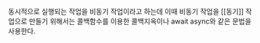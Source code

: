 동시적으로 실행되는 작업을 비동기 작업이라고 하는데 이때 비동기 작업을 [[동기]] 작업으로 만들기 위해서는 콜백함수를 이용한 콜백지옥이나 await async와 같은 문법을 사용한다.

